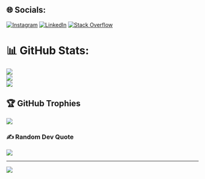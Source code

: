 ## 🌐 Socials:
[![Instagram](https://img.shields.io/badge/Instagram-%23E4405F.svg?logo=Instagram&logoColor=white)](https://instagram.com/m.z_notreallyasian) [![LinkedIn](https://img.shields.io/badge/LinkedIn-%230077B5.svg?logo=linkedin&logoColor=white)](https://www.linkedin.com/in/tim-heid-9155b61a6/) 
[![Stack Overflow](https://img.shields.io/badge/-Stackoverflow-FE7A16?logo=stack-overflow&logoColor=white)](https://stackoverflow.com/users/17443562) 


# 📊 GitHub Stats:
![](https://github-readme-stats.vercel.app/api?username=Baldy343&theme=github-dark&hide_border=false&include_all_commits=true&count_private=true)<br/>
![](https://github-readme-streak-stats.herokuapp.com/?user=Baldy343&theme=github-dark&hide_border=false)<br/>
![](https://github-readme-stats.vercel.app/api/top-langs/?username=Baldy343&theme=github-dark&hide_border=false&include_all_commits=true&count_private=true&layout=compact&exclude_repo=YOLOvCAPY)

## 🏆 GitHub Trophies
![](https://github-profile-trophy.vercel.app/?username=Baldy343&theme=github-dark&no-frame=false&no-bg=true&margin-w=4)

### ✍️ Random Dev Quote
![](https://quotes-github-readme.vercel.app/api?type=vetical&theme=github-dark)

---
[![](https://visitcount.itsvg.in/api?id=Baldy343&icon=5&color=1)](https://visitcount.itsvg.in)
